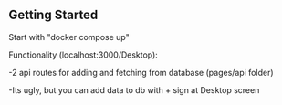 ## Getting Started

Start with "docker compose up"

Functionality (localhost:3000/Desktop):

-2 api routes for adding and fetching from database (pages/api folder)

-Its ugly, but you can add data to db with + sign at Desktop screen 
